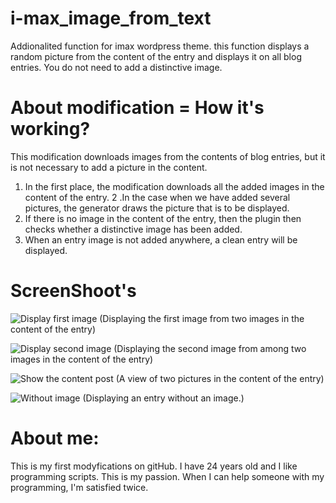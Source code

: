 # i-max_image_from_text
Addionalited function for imax wordpress theme. this function displays a random picture from the content of the entry and displays it on all blog entries. You do not need to add a distinctive image.

# About modification = How it's working?
This modification downloads images from the contents of blog entries, but it is not necessary to add a picture in the content. 
1. In the first place, the modification downloads all the added images in the content of the entry. 
2 .In the case when we have added several pictures, the generator draws the picture that is to be displayed.
3. If there is no image in the content of the entry, then the plugin then checks whether a distinctive image has been added.
4. When an entry image is not added anywhere, a clean entry will be displayed.

# ScreenShoot's
![Display first image](http://www.codeview.pl/git/screen1.jpg)
(Displaying the first image from two images in the content of the entry)

![Display second image](http://www.codeview.pl/git/screen3.jpg)
(Displaying the second image from among two images in the content of the entry)

![Show the content post](http://www.codeview.pl/git/screen4.jpg)
(A view of two pictures in the content of the entry)

![Without image](http://www.codeview.pl/git/screen2.jpg)
(Displaying an entry without an image.)

# About me:
This is my first modyfications on gitHub. I have 24 years old and I like programming scripts. This is my passion. 
When I can help someone with my programming, I'm satisfied twice.
